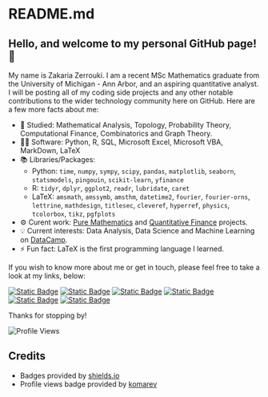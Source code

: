# README.md
## Hello, and welcome to my personal GitHub page! 👋
My name is Zakaria Zerrouki. I am a recent MSc Mathematics graduate from the University of Michigan - Ann Arbor, and an aspiring quantitative analyst. I will be posting all of my coding side projects and any other notable contributions to the wider technology community here on GitHub. Here are a few more facts about me:

- 📖 Studied: Mathematical Analysis, Topology, Probability Theory, Computational Finance, Combinatorics and Graph Theory.
- 👨‍💻 Software: Python, R, SQL, Microsoft Excel, Microsoft VBA, MarkDown, LaTeX
- 📚 Libraries/Packages:
  * Python: `time`, `numpy`, `sympy`, `scipy`, `pandas`, `matplotlib`, `seaborn`, `statsmodels`, `pingouin`, `scikit-learn`, `yfinance`
  * R: `tidyr`, `dplyr`, `ggplot2`, `readr`, `lubridate`, `caret`
  * LaTeX: `amsmath`, `amssymb`, `amsthm`, `datetime2`, `fourier`, `fourier-orns`, `lettrine`, `mathdesign`, `titlesec`, `cleveref`, `hyperref`, `physics`, `tcolorbox`, `tikz`, `pgfplots`
- &#x2699; Curent work: <a href = 'https://github.com/mzakariaz/Projects/tree/main/mathematics/Python'>Pure Mathematics</a> and <a href = 'https://github.com/mzakariaz/Projects/tree/main/quantitative_finance/Python'>Quantitative Finance</a> projects.
- 💡 Current interests: Data Analysis, Data Science and Machine Learning on <a href = 'https://www.datacamp.com/'>DataCamp</a>.
- ⚡ Fun fact: LaTeX is the first programming language I learned.

If you wish to know more about me or get in touch, please feel free to take a look at my links, below:

[![Static Badge](https://img.shields.io/badge/LinkedIn-blue)](https://www.linkedin.com/in/m-zakaria-zerrouki)
[![Static Badge](https://img.shields.io/badge/DataCamp-green)](https://www.datacamp.com/portfolio/mzakariazerrouki)
[![Static Badge](https://img.shields.io/badge/HackerRank-darkgreen)](https://www.hackerrank.com/profile/mzakariazerrouki)
[![Static Badge](https://img.shields.io/badge/CodeSignal-darkblue)](https://app.codesignal.com/profile/mzakariaz)
[![Static Badge](https://img.shields.io/badge/Kaggle-cyan)](https://www.kaggle.com/zakariazerrouki)
[![Static Badge](https://img.shields.io/badge/eMail-gray)](mailto:m.zakaria.zerrouki@gmail.com)

Thanks for stopping by!

![Profile Views](https://komarev.com/ghpvc/?username=mzakariaz)

## Credits
- Badges provided by [shields.io](https://shields.io/)
- Profile views badge provided by [komarev](https://github.com/antonkomarev)
